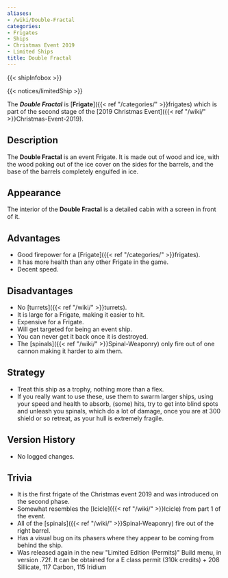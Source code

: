 ```yaml
---
aliases:
- /wiki/Double-Fractal
categories:
- Frigates
- Ships
- Christmas Event 2019
- Limited Ships
title: Double Fractal
---  
```


{{< shipInfobox >}}   

{{< notices/limitedShip >}} 

The **_Double Fractal_** is [**Frigate**]({{< ref "/categories/" >}}frigates) which is part of the second stage of the [2019 Christmas Event]({{< ref "/wiki/" >}}Christmas-Event-2019). 

## Description

The **Double Fractal** is an event Frigate. It is made out of wood and ice, with the wood poking out of the ice cover on the sides for the barrels, and the base of the barrels completely engulfed in ice.

## Appearance

The interior of the **Double Fractal** is a detailed cabin with a screen in front of it.

## Advantages

- Good firepower for a [Frigate]({{< ref "/categories/" >}}frigates).
- It has more health than any other Frigate in the game.
- Decent speed.

## Disadvantages

- No [turrets]({{< ref "/wiki/" >}}turrets).
- It is large for a Frigate, making it easier to hit.
- Expensive for a Frigate.
- Will get targeted for being an event ship.
- You can never get it back once it is destroyed.
- The [spinals]({{< ref "/wiki/" >}}Spinal-Weaponry) only fire out of one cannon making it harder to aim them.

## Strategy

- Treat this ship as a trophy, nothing more than a flex.
- If you really want to use these, use them to swarm larger ships, using your speed and health to absorb, (some) hits, try to get into blind spots and unleash you spinals, which do a lot of damage, once you are at 300 shield or so retreat, as your hull is extremely fragile.

## Version History 

- No logged changes.

## Trivia

- It is the first frigate of the Christmas event 2019 and was introduced on the second phase.
- Somewhat resembles the [Icicle]({{< ref "/wiki/" >}}Icicle) from part 1 of the event.
- All of the [spinals]({{< ref "/wiki/" >}}Spinal-Weaponry) fire out of the right barrel.
- Has a visual bug on its phasers where they appear to be coming from behind the ship.
- Was released again in the new "Limited Edition (Permits)" Build menu, in version .72f. It can be obtained for a E class permit (310k credits) + 208 Sillicate, 117 Carbon, 115 Iridium